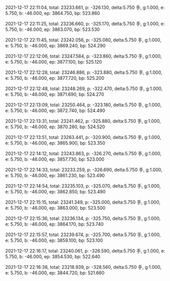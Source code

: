 2021-12-17 22:11:04, total: 23233.661, p: -326.130, delta:5.750 手, g:1.000, e: 5.750, b: -46.000, ep: 3864.750, bp: 523.860

2021-12-17 22:11:25, total: 23236.660, p: -325.170, delta:5.750 手, g:1.000, e: 5.750, b: -46.000, ep: 3863.070, bp: 523.530

2021-12-17 22:11:45, total: 23242.056, p: -325.080, delta:5.750 手, g:1.000, e: 5.750, b: -46.000, ep: 3869.240, bp: 524.290

2021-12-17 22:12:06, total: 23247.584, p: -323.860, delta:5.750 手, g:1.000, e: 5.750, b: -46.000, ep: 3877.100, bp: 525.120

2021-12-17 22:12:28, total: 23246.886, p: -323.880, delta:5.750 手, g:1.000, e: 5.750, b: -46.000, ep: 3877.720, bp: 525.200

2021-12-17 22:12:48, total: 23248.269, p: -322.470, delta:5.750 手, g:1.000, e: 5.750, b: -46.000, ep: 3871.690, bp: 524.270

2021-12-17 22:13:09, total: 23250.464, p: -323.180, delta:5.750 手, g:1.000, e: 5.750, b: -46.000, ep: 3872.740, bp: 524.490

2021-12-17 22:13:31, total: 23241.462, p: -325.880, delta:5.750 手, g:1.000, e: 5.750, b: -46.000, ep: 3870.280, bp: 524.520

2021-12-17 22:13:51, total: 23263.441, p: -320.900, delta:5.750 手, g:1.000, e: 5.750, b: -46.000, ep: 3865.900, bp: 523.350

2021-12-17 22:14:12, total: 23243.863, p: -326.270, delta:5.750 手, g:1.000, e: 5.750, b: -46.000, ep: 3857.730, bp: 523.000

2021-12-17 22:14:33, total: 23233.259, p: -326.690, delta:5.750 手, g:1.000, e: 5.750, b: -46.000, ep: 3861.230, bp: 523.490

2021-12-17 22:14:54, total: 23235.103, p: -325.070, delta:5.750 手, g:1.000, e: 5.750, b: -46.000, ep: 3862.850, bp: 523.490

2021-12-17 22:15:15, total: 23241.349, p: -325.000, delta:5.750 手, g:1.000, e: 5.750, b: -46.000, ep: 3863.000, bp: 523.500

2021-12-17 22:15:36, total: 23236.134, p: -325.750, delta:5.750 手, g:1.000, e: 5.750, b: -46.000, ep: 3864.170, bp: 523.740

2021-12-17 22:15:57, total: 23239.674, p: -325.700, delta:5.750 手, g:1.000, e: 5.750, b: -46.000, ep: 3859.100, bp: 523.100

2021-12-17 22:16:17, total: 23240.061, p: -326.590, delta:5.750 手, g:1.000, e: 5.750, b: -46.000, ep: 3854.530, bp: 522.640

2021-12-17 22:16:38, total: 23218.939, p: -328.560, delta:5.750 手, g:1.000, e: 5.750, b: -46.000, ep: 3844.720, bp: 521.660
